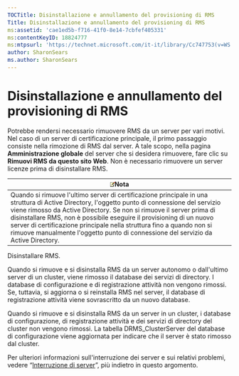 ```yaml
---
TOCTitle: Disinstallazione e annullamento del provisioning di RMS
Title: Disinstallazione e annullamento del provisioning di RMS
ms:assetid: 'cae1ed5b-f716-41f0-8e14-7cbfef405331'
ms:contentKeyID: 18824777
ms:mtpsurl: 'https://technet.microsoft.com/it-it/library/Cc747753(v=WS.10)'
author: SharonSears
ms.author: SharonSears
---
```


Disinstallazione e annullamento del provisioning di RMS
=======================================================

Potrebbe rendersi necessario rimuovere RMS da un server per vari motivi. Nel caso di un server di certificazione principale, il primo passaggio consiste nella rimozione di RMS dal server. A tale scopo, nella pagina **Amministrazione globale** del server che si desidera rimuovere, fare clic su **Rimuovi RMS da questo sito Web**. Non è necessario rimuovere un server licenze prima di disinstallare RMS.

| ![](/security-updates/images/Cc747753.note(WS.10).gif)Nota                                                                                                                                                                                                                                                                                                                                                                                          |
|----------------------------------------------------------------------------------------------------------------------------------------------------------------------------------------------------------------------------------------------------------------------------------------------------------------------------------------------------------------------------------------------------------------------------------------------------------------|
| Quando si rimuove l'ultimo server di certificazione principale in una struttura di Active Directory, l'oggetto punto di connessione del servizio viene rimosso da Active Directory. Se non si rimuove il server prima di disinstallare RMS, non è possibile eseguire il provisioning di un nuovo server di certificazione principale nella struttura fino a quando non si rimuove manualmente l'oggetto punto di connessione del servizio da Active Directory. |

Disinstallare RMS.

Quando si rimuove e si disinstalla RMS da un server autonomo o dall'ultimo server di un cluster, viene rimosso il database dei servizi di directory. I database di configurazione e di registrazione attività non vengono rimossi. Se, tuttavia, si aggiorna o si reinstalla RMS nel server, il database di registrazione attività viene sovrascritto da un nuovo database.

Quando si rimuove e si disinstalla RMS da un server in un cluster, i database di configurazione, di registrazione attività e dei servizi di directory del cluster non vengono rimossi. La tabella DRMS\_ClusterServer del database di configurazione viene aggiornata per indicare che il server è stato rimosso dal cluster.

Per ulteriori informazioni sull'interruzione dei server e sui relativi problemi, vedere “[Interruzione di server](https://technet.microsoft.com/52005e2e-9563-4ba0-906c-3cc76f9c378f)”, più indietro in questo argomento.
